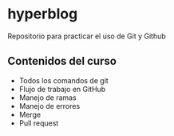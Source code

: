 # hyperblog
Repositorio para practicar el uso de Git y Github

## Contenidos del curso
* Todos los comandos de git
* Flujo de trabajo en GitHub
* Manejo de ramas
* Manejo de errores
* Merge
* Pull request